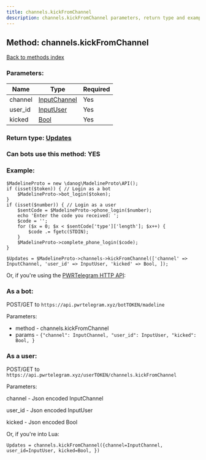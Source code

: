 ```yaml
---
title: channels.kickFromChannel
description: channels.kickFromChannel parameters, return type and example
---
```

## Method: channels.kickFromChannel  
[Back to methods index](index.md)


### Parameters:

| Name     |    Type       | Required |
|----------|---------------|----------|
|channel|[InputChannel](../types/InputChannel.md) | Yes|
|user\_id|[InputUser](../types/InputUser.md) | Yes|
|kicked|[Bool](../types/Bool.md) | Yes|


### Return type: [Updates](../types/Updates.md)

### Can bots use this method: **YES**


### Example:


```
$MadelineProto = new \danog\MadelineProto\API();
if (isset($token)) { // Login as a bot
    $MadelineProto->bot_login($token);
}
if (isset($number)) { // Login as a user
    $sentCode = $MadelineProto->phone_login($number);
    echo 'Enter the code you received: ';
    $code = '';
    for ($x = 0; $x < $sentCode['type']['length']; $x++) {
        $code .= fgetc(STDIN);
    }
    $MadelineProto->complete_phone_login($code);
}

$Updates = $MadelineProto->channels->kickFromChannel(['channel' => InputChannel, 'user_id' => InputUser, 'kicked' => Bool, ]);
```

Or, if you're using the [PWRTelegram HTTP API](https://pwrtelegram.xyz):

### As a bot:

POST/GET to `https://api.pwrtelegram.xyz/botTOKEN/madeline`

Parameters:

* method - channels.kickFromChannel
* params - `{"channel": InputChannel, "user_id": InputUser, "kicked": Bool, }`



### As a user:

POST/GET to `https://api.pwrtelegram.xyz/userTOKEN/channels.kickFromChannel`

Parameters:

channel - Json encoded InputChannel

user_id - Json encoded InputUser

kicked - Json encoded Bool




Or, if you're into Lua:

```
Updates = channels.kickFromChannel({channel=InputChannel, user_id=InputUser, kicked=Bool, })
```

